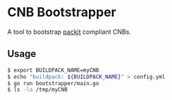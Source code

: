 # CNB Bootstrapper

A tool to bootstrap [packit](https://github.com/paketo-buildpacks/packit) compliant CNBs.

## Usage

```bash
$ export BUILDPACK_NAME=myCNB
$ echo "buildpack: ${BUILDPACK_NAME}" > config.yml
$ go run bootstrapper/main.go
$ ls -la /tmp/myCNB 
```
